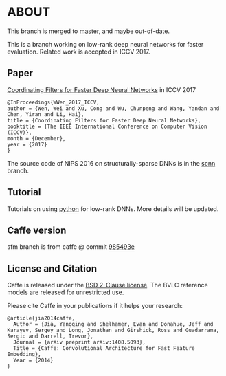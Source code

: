 # ABOUT 

This branch is merged to [master](https://github.com/wenwei202/caffe), and maybe out-of-date.

This is a branch working on low-rank deep neural networks for faster evaluation. Related work is accepted in ICCV 2017.

## Paper

[Coordinating Filters for Faster Deep Neural Networks](https://arxiv.org/abs/1703.09746) in ICCV 2017
```
@InProceedings{WWen_2017_ICCV,
author = {Wen, Wei and Xu, Cong and Wu, Chunpeng and Wang, Yandan and Chen, Yiran and Li, Hai},
title = {Coordinating Filters for Faster Deep Neural Networks},
booktitle = {The IEEE International Conference on Computer Vision (ICCV)},
month = {December},
year = {2017}
}
```

The source code of NIPS 2016 on structurally-sparse DNNs is in the [scnn](https://github.com/wenwei202/caffe/tree/scnn) branch.

## Tutorial
Tutorials on using [python](/python) for low-rank DNNs.
More details will be updated.

## Caffe version
sfm branch is from caffe @ commit [985493e](https://github.com/BVLC/caffe/tree/985493e9ce3e8b61e06c072a16478e6a74e3aa5a)

## License and Citation

Caffe is released under the [BSD 2-Clause license](https://github.com/BVLC/caffe/blob/master/LICENSE).
The BVLC reference models are released for unrestricted use.

Please cite Caffe in your publications if it helps your research:

    @article{jia2014caffe,
      Author = {Jia, Yangqing and Shelhamer, Evan and Donahue, Jeff and Karayev, Sergey and Long, Jonathan and Girshick, Ross and Guadarrama, Sergio and Darrell, Trevor},
      Journal = {arXiv preprint arXiv:1408.5093},
      Title = {Caffe: Convolutional Architecture for Fast Feature Embedding},
      Year = {2014}
    }
